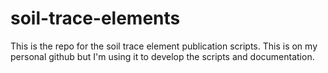# soil-trace-elements

This is the repo for the soil trace element publication scripts.
This is on my personal github but I'm using it to develop the scripts and documentation.